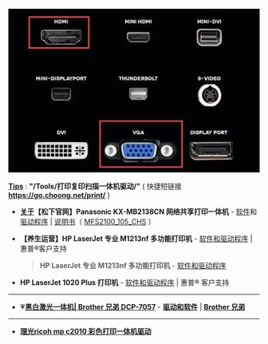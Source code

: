 <a href="https://github.com/taoste/Hello-World/tree/master/Tools/U/"><img src="https://github.com/taoste/Hello-World/blob/master/Tools/U/各种数据线接口图合集.jpg?raw=true" title="各种数据线接口图合集.jpg"/></a>

[**Tips**](https://github.com/taoste/Hello-World/tree/master/Tools/%E6%89%93%E5%8D%B0%E5%A4%8D%E5%8D%B0%E6%89%AB%E6%8F%8F%E4%B8%80%E4%BD%93%E6%9C%BA%E9%A9%B1%E5%8A%A8) : **"/Tools/打印复印扫描一体机驱动/"** ( 快捷短链接 **https://go.choong.net/print/** )

- **[关于](https://github.com/taoste/Hello-World/blob/master/Tools/%E6%89%93%E5%8D%B0%E5%A4%8D%E5%8D%B0%E6%89%AB%E6%8F%8F%E4%B8%80%E4%BD%93%E6%9C%BA%E9%A9%B1%E5%8A%A8/%E3%80%90%E6%9D%BE%E4%B8%8B%E5%AE%98%E7%BD%91%E3%80%91Panasonic%20KX-MB2138CN%20%E7%BD%91%E7%BB%9C%E5%85%B1%E4%BA%AB%E6%89%93%E5%8D%B0%E4%B8%80%E4%BD%93%E6%9C%BA%E9%A9%B1%E5%8A%A8(MFS2100_105_CHS)%20-%20%E9%A9%B1%E5%8A%A8%E4%B8%8B%E8%BD%BD%20%20%C2%AE%20%E5%AE%A2%E6%88%B7%E6%94%AF%E6%8C%81%20.md)【松下官网】Panasonic KX-MB2138CN 网络共享打印一体机** - [软件](http://prosystem.panasonic.cn/inc/download.ashx?n=/upload/bangong/1/KX-MB2138CN/KX-MB2138CN%20Windows%E9%A9%B1%E5%8A%A8.zip)和[驱动程序](http://prosystem.panasonic.cn/OA/download.html?act=search) | [说明书](http://prosystem.panasonic.cn/inc/download.ashx?n=/upload/bangong/1/KX-MB2138CN/KX-MB2138CN%20%E4%BD%BF%E7%94%A8%E8%AF%B4%E6%98%8E%E4%B9%A6.pdf)（ [MFS2100_105_CHS](http://panasonic.cn/support/download/manual/files/201511/MFS2100_105_CHS.zip) ）


- **【养生运营】HP LaserJet 专业 M1213nf 多功能打印机** - [软件和驱动程序](https://support.hp.com/cn-zh/drivers/selfservice/HP-LaserJet-M1200-Multifunction-Printer-series/5071505/model/4075454) | 惠普®客户支持 
  > **HP LaserJet 专业 M1213nf 多功能打印机** - [软件和驱动程序](http://support.hp.com/cn-zh/product/HP-LaserJet-M1200-Multifunction-Printer-series/5071505/model/4075454/drivers)
 
- **HP LaserJet 1020 Plus 打印机** - [软件和驱动程序](https://support.hp.com/cn-zh-hans/drivers/selfservice/HP-LaserJet-1000-Printer-series/439423/model/3329726) | 惠普® 客户支持 


----------------------------------------------------------------

- 💗[**黑白激光一体机| Brother 兄弟 DCP-7057**](https://www.brother.cn/printer/fb/dcp-7057) - [**驱动和软件**](http://www.95105369.com/Web/DownloadDisp.aspx?852a5a9a282e83a5b831336d05016c732a39722578c354fb535d96d099ae2040) | [**Brother 兄弟**](https://www.brother.cn/)

----------------------------------------------------------------

- **[理光ricoh mp c2010 彩色打印一体机驱动](https://github.com/taoste/Hello-World/tree/master/Tools/%E6%89%93%E5%8D%B0%E5%A4%8D%E5%8D%B0%E6%89%AB%E6%8F%8F%E4%B8%80%E4%BD%93%E6%9C%BA%E9%A9%B1%E5%8A%A8/%E7%90%86%E5%85%89ricoh%20mp%20c2010%E5%BD%A9%E8%89%B2%E6%89%93%E5%8D%B0%E4%B8%80%E4%BD%93%E6%9C%BA%E9%A9%B1%E5%8A%A8)**

